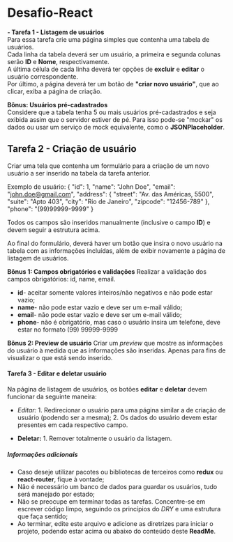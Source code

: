 # Desafio-React
**- Tarefa 1 - Listagem de usuários**    
Para essa tarefa crie uma página simples que contenha uma tabela de usuários.   
Cada linha da tabela deverá ser um usuário, a primeira e segunda colunas serão **ID** e **Nome**, respectivamente.  
A última célula de cada linha deverá ter opções de **excluir** e **editar** o usuário correspondente.  
Por último, a página deverá ter um botão de **"criar novo usuário"**, que ao clicar, exiba a página de criação. 

**Bônus: Usuários pré-cadastrados**  
Considere que a tabela tenha 5 ou mais usuários pré-cadastrados e seja exibida assim que o servidor estiver de pé. 
Para isso pode-se "mockar" os dados ou usar um serviço de mock equivalente, como o **JSONPlaceholder**.

## Tarefa 2 - Criação de usuário
Criar uma tela que contenha um formulário para a criação de um novo usuário a ser inserido na tabela da tarefa anterior.

Exemplo de usuário:
{
"id": 1,
"name": "John Doe",
"email": "john.doe@gmail.com",
"address": {
"street": "Av. das Américas, 5500",
"suite": "Apto 403",
"city": "Rio de Janeiro",
"zipcode": "12456-789"
},
"phone": "(99)99999-9999"
}

Todos os campos são inseridos manualmente (inclusive o campo **ID**) e devem seguir a estrutura acima.

Ao final do formulário, deverá haver um botão que insira o novo usuário na tabela com as informações incluídas, 
além de exibir novamente a página de listagem de usuários.

**Bônus 1: Campos obrigatórios e validações**
Realizar a validação dos campos obrigatórios: id, name, email.

- **id**- aceitar somente valores inteiros/não negativos e não pode estar vazio;
- **name**- não pode estar vazio e deve ser um e-mail válido;
- **email**- não pode estar vazio e deve ser um e-mail válido;
- **phone**- não é obrigatório, mas caso o usuário insira um telefone, deve estar no formato (99) 99999-9999

**Bônus 2: Preview de usuário**
Criar um *preview* que mostre as informações do usuário à medida que as informações são inseridas. Apenas para fins de 
visualizar o que está sendo inserido.

#### Tarefa 3 - Editar e deletar usuário
Na página de listagem de usuários, os botões **editar** e **deletar** devem funcionar da seguinte maneira: 
- **Editar*:* 1. Redirecionar o usuário para uma página similar a de criação de usuário (podendo ser a mesma);
              2. Os dados do usuário devem estar presentes em cada respectivo campo.
              
- **Deletar:** 1. Remover totalmente o usuário da listagem.

##### Informações adicionais
- Caso deseje utilizar pacotes ou bibliotecas de terceiros como **redux** ou **react-router**, fique à vontade;
- Não é necessário um banco de dados para guardar os usuários, tudo será manejado por estado;
- Não se preocupe em terminar todas as tarefas. Concentre-se em escrever código limpo, seguindo os princípios do *DRY* 
e uma estrutura que faça sentido;
- Ao terminar, edite este arquivo e adicione as diretrizes para iniciar o projeto, podendo estar acima ou abaixo do conteúdo 
deste **ReadMe**.
